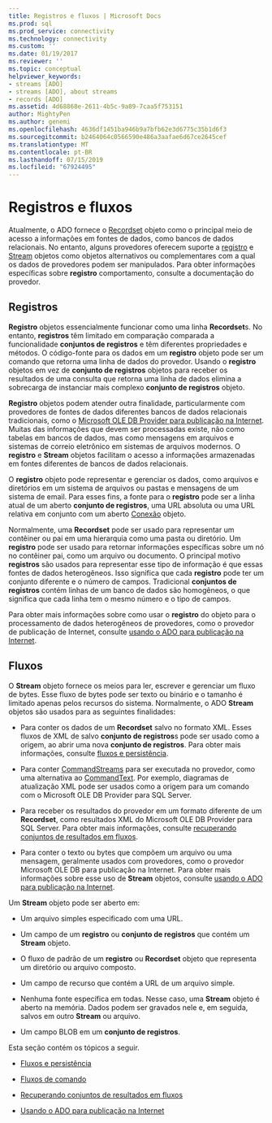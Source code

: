 ```yaml
---
title: Registros e fluxos | Microsoft Docs
ms.prod: sql
ms.prod_service: connectivity
ms.technology: connectivity
ms.custom: ''
ms.date: 01/19/2017
ms.reviewer: ''
ms.topic: conceptual
helpviewer_keywords:
- streams [ADO]
- streams [ADO], about streams
- records [ADO]
ms.assetid: 4d68868e-2611-4b5c-9a89-7caa5f753151
author: MightyPen
ms.author: genemi
ms.openlocfilehash: 4636df1451ba946b9a7bfb62e3d6775c35b1d6f3
ms.sourcegitcommit: b2464064c0566590e486a3aafae6d67ce2645cef
ms.translationtype: MT
ms.contentlocale: pt-BR
ms.lasthandoff: 07/15/2019
ms.locfileid: "67924495"
---
```

# <a name="records-and-streams"></a>Registros e fluxos
Atualmente, o ADO fornece o [Recordset](../../../ado/reference/ado-api/recordset-object-ado.md) objeto como o principal meio de acesso a informações em fontes de dados, como bancos de dados relacionais. No entanto, alguns provedores oferecem suporte a [registro](../../../ado/reference/ado-api/record-object-ado.md) e [Stream](../../../ado/reference/ado-api/stream-object-ado.md) objetos como objetos alternativos ou complementares com a qual os dados de provedores podem ser manipulados. Para obter informações específicas sobre **registro** comportamento, consulte a documentação do provedor.  
  
## <a name="records"></a>Registros  
 **Registro** objetos essencialmente funcionar como uma linha **Recordset**s. No entanto, **registros** têm limitado em comparação comparada a funcionalidade **conjuntos de registros** e têm diferentes propriedades e métodos. O código-fonte para os dados em um **registro** objeto pode ser um comando que retorna uma linha de dados do provedor. Usando o **registro** objetos em vez de **conjunto de registros** objetos para receber os resultados de uma consulta que retorna uma linha de dados elimina a sobrecarga de instanciar mais complexo **conjunto de registros**  objeto.  
  
 **Registro** objetos podem atender outra finalidade, particularmente com provedores de fontes de dados diferentes bancos de dados relacionais tradicionais, como o [Microsoft OLE DB Provider para publicação na Internet](../../../ado/guide/appendixes/microsoft-ole-db-provider-for-internet-publishing.md). Muitas das informações que devem ser processadas existe, não como tabelas em bancos de dados, mas como mensagens em arquivos e sistemas de correio eletrônico em sistemas de arquivos modernos. O **registro** e **Stream** objetos facilitam o acesso a informações armazenadas em fontes diferentes de bancos de dados relacionais.  
  
 O **registro** objeto pode representar e gerenciar os dados, como arquivos e diretórios em um sistema de arquivos ou pastas e mensagens de um sistema de email. Para esses fins, a fonte para o **registro** pode ser a linha atual de um aberto **conjunto de registros**, uma URL absoluta ou uma URL relativa em conjunto com um aberto [Conexão](../../../ado/reference/ado-api/connection-object-ado.md) objeto.  
  
 Normalmente, uma **Recordset** pode ser usado para representar um contêiner ou pai em uma hierarquia como uma pasta ou diretório. Um **registro** pode ser usado para retornar informações específicas sobre um nó no contêiner pai, como um arquivo ou documento. O principal motivo **registros** são usados para representar esse tipo de informação é que essas fontes de dados heterogêneos. Isso significa que cada **registro** pode ter um conjunto diferente e o número de campos. Tradicional **conjuntos de registros** contém linhas de um banco de dados são homogêneos, o que significa que cada linha tem o mesmo número e o tipo de campos.  
  
 Para obter mais informações sobre como usar o **registro** do objeto para o processamento de dados heterogêneos de provedores, como o provedor de publicação de Internet, consulte [usando o ADO para publicação na Internet](../../../ado/guide/data/using-ado-for-internet-publishing.md).  
  
## <a name="streams"></a>Fluxos  
 O **Stream** objeto fornece os meios para ler, escrever e gerenciar um fluxo de bytes. Esse fluxo de bytes pode ser texto ou binário e o tamanho é limitado apenas pelos recursos do sistema. Normalmente, o ADO **Stream** objetos são usados para as seguintes finalidades:  
  
-   Para conter os dados de um **Recordset** salvo no formato XML. Esses fluxos de XML de salvo **conjunto de registros**s pode ser usado como a origem, ao abrir uma nova **conjunto de registros**. Para obter mais informações, consulte [fluxos e persistência](../../../ado/guide/data/streams-and-persistence.md).  
  
-   Para conter [CommandStreams](../../../ado/reference/ado-api/commandstream-property-ado.md) para ser executada no provedor, como uma alternativa ao [CommandText](../../../ado/reference/ado-api/commandtext-property-ado.md). Por exemplo, diagramas de atualização XML pode ser usados como a origem para um comando com o Microsoft OLE DB Provider para SQL Server.  
  
-   Para receber os resultados do provedor em um formato diferente de um **Recordset**, como resultados XML do Microsoft OLE DB Provider para SQL Server. Para obter mais informações, consulte [recuperando conjuntos de resultados em fluxos](../../../ado/guide/data/retrieving-resultsets-into-streams.md).  
  
-   Para conter o texto ou bytes que compõem um arquivo ou uma mensagem, geralmente usados com provedores, como o provedor Microsoft OLE DB para publicação na Internet. Para obter mais informações sobre esse uso de **Stream** objetos, consulte [usando o ADO para publicação na Internet](../../../ado/guide/data/using-ado-for-internet-publishing.md).  
  
 Um **Stream** objeto pode ser aberto em:  
  
-   Um arquivo simples especificado com uma URL.  
  
-   Um campo de um **registro** ou **conjunto de registros** que contém um **Stream** objeto.  
  
-   O fluxo de padrão de um **registro** ou **Recordset** objeto que representa um diretório ou arquivo composto.  
  
-   Um campo de recurso que contém a URL de um arquivo simple.  
  
-   Nenhuma fonte específica em todas. Nesse caso, uma **Stream** objeto é aberto na memória. Dados podem ser gravados nele e, em seguida, salvos em outro **Stream** ou arquivo.  
  
-   Um campo BLOB em um **conjunto de registros**.  
  
 Esta seção contém os tópicos a seguir.  
  
-   [Fluxos e persistência](../../../ado/guide/data/streams-and-persistence.md)  
  
-   [Fluxos de comando](../../../ado/guide/data/command-streams.md)  
  
-   [Recuperando conjuntos de resultados em fluxos](../../../ado/guide/data/retrieving-resultsets-into-streams.md)  
  
-   [Usando o ADO para publicação na Internet](../../../ado/guide/data/using-ado-for-internet-publishing.md)
